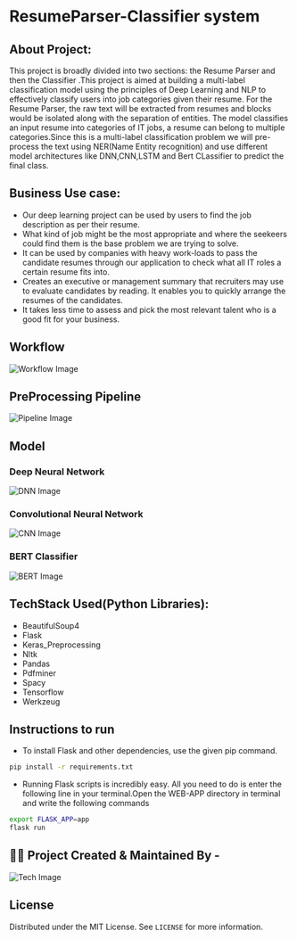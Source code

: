 # ResumeParser-Classifier system
## About Project:
This project is broadly divided into two sections: the Resume Parser and then the Classifier .This project is aimed at building a multi-label classification model using the principles of Deep Learning and NLP to effectively classify users into job categories given their resume.
For the Resume Parser, the raw text will be extracted from resumes and blocks would be isolated along with the separation of entities. 
The model classifies an input resume into categories of IT jobs, a resume can belong to multiple categories.Since this is a multi-label classification problem we will pre-process the text using NER(Name Entity recognition) and use different model architectures like DNN,CNN,LSTM and Bert CLassifier to predict the final class. 

## Business Use case:
*   Our deep learning project can be used by users to find the job description as per their resume.
*   What kind of job might be the most appropriate and where the seekeers could find them is the base problem we are trying to solve. 
*   It can be used by companies with heavy work-loads to pass the candidate resumes through our application to check what all IT roles a certain resume fits into.
*   Creates an executive or management summary that recruiters may use to evaluate candidates by reading. It enables you to quickly arrange the resumes of the candidates. 
*   It takes less time to assess and pick the most relevant talent who is a good fit for your business.
## Workflow
![Workflow Image](https://github.com/joshianirudh/ResumeParser-Classifier/blob/main/Images/Workflow.jpeg)

## PreProcessing Pipeline
![Pipeline Image](https://github.com/joshianirudh/ResumeParser-Classifier/blob/main/Images/pipeline.png)

## Model
### Deep Neural Network
![DNN Image](https://github.com/joshianirudh/ResumeParser-Classifier/blob/main/Images/dnn.png)
### Convolutional Neural Network
![CNN Image](https://github.com/joshianirudh/ResumeParser-Classifier/blob/main/Images/cnn.png)

### BERT Classifier
![BERT Image](https://github.com/joshianirudh/ResumeParser-Classifier/blob/main/Images/bert.png)

## TechStack Used(Python Libraries):
* BeautifulSoup4
* Flask
* Keras_Preprocessing
* Nltk
* Pandas
* Pdfminer
* Spacy
* Tensorflow
* Werkzeug

## Instructions to run
* To install Flask and other dependencies, use the given pip command.
```bash
pip install -r requirements.txt
```
* Running Flask scripts is incredibly easy. All you need to do is enter the following line in your terminal.Open the WEB-APP directory in terminal and write the following commands

```bash
export FLASK_APP=app
flask run
```
## :technologist: Project Created & Maintained By -
![Tech Image](https://github.com/joshianirudh/ResumeParser-Classifier/blob/main/Images/team.png)


## License
Distributed under the MIT License. See `LICENSE` for more information.
